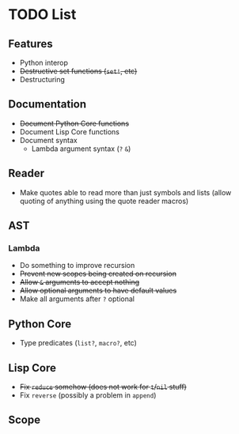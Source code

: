 TODO List
=========

Features
--------

 * Python interop
 * <del>Destructive set functions (`set!`, etc)</del>
 * Destructuring

Documentation
-------------

 * <del>Document Python Core functions</del>
 * Document Lisp Core functions
 * Document syntax
   * Lambda argument syntax (`?` `&`)

Reader
------

 * Make quotes able to read more than just symbols and lists (allow
   quoting of anything using the quote reader macros)

AST
---

### Lambda

 * Do something to improve recursion
 * <del>Prevent new scopes being created on recursion</del>
 * <del>Allow `&` arguments to accept nothing</del>
 * <del>Allow optional arguments to have default values</del>
 * Make all arguments after `?` optional

Python Core
-----------

 * Type predicates (`list?`, `macro?`, etc)

Lisp Core
---------

 * <del>Fix `reduce` somehow (does not work for `t`/`nil` stuff)</del>
 * Fix `reverse` (possibly a problem in `append`)

Scope
-----

